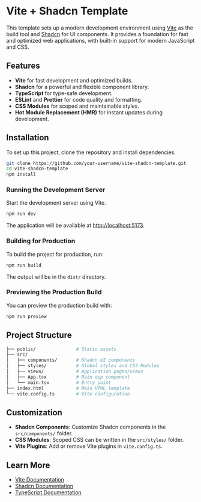 # Vite + Shadcn Template

This template sets up a modern development environment using [Vite](https://vitejs.dev/) as the build tool and [Shadcn](https://shadcn.dev/) for UI components. It provides a foundation for fast and optimized web applications, with built-in support for modern JavaScript and CSS.

## Features

- **Vite** for fast development and optimized builds.
- **Shadcn** for a powerful and flexible component library.
- **TypeScript** for type-safe development.
- **ESLint** and **Prettier** for code quality and formatting.
- **CSS Modules** for scoped and maintainable styles.
- **Hot Module Replacement (HMR)** for instant updates during development.

## Installation

To set up this project, clone the repository and install dependencies.

```bash
git clone https://github.com/your-username/vite-shadcn-template.git
cd vite-shadcn-template
npm install
```

### Running the Development Server

Start the development server using Vite.

```bash
npm run dev
```

The application will be available at [http://localhost:5173](http://localhost:5173).

### Building for Production

To build the project for production, run:

```bash
npm run build
```

The output will be in the `dist/` directory.

### Previewing the Production Build

You can preview the production build with:

```bash
npm run preview
```

## Project Structure

```bash
├── public/               # Static assets
├── src/
│   ├── components/       # Shadcn UI components
│   ├── styles/           # Global styles and CSS Modules
│   ├── views/            # Application pages/views
│   ├── App.tsx           # Main app component
│   └── main.tsx          # Entry point
├── index.html            # Main HTML template
└── vite.config.ts        # Vite configuration
```

## Customization

- **Shadcn Components**: Customize Shadcn components in the `src/components/` folder.
- **CSS Modules**: Scoped CSS can be written in the `src/styles/` folder.
- **Vite Plugins**: Add or remove Vite plugins in `vite.config.ts`.

## Learn More

- [Vite Documentation](https://vitejs.dev/guide/)
- [Shadcn Documentation](https://shadcn.dev/docs/)
- [TypeScript Documentation](https://www.typescriptlang.org/)

